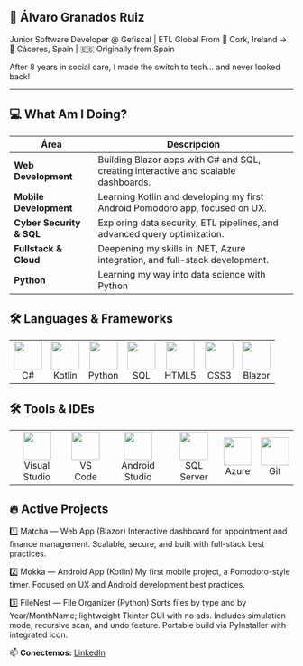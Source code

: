 ## 🚀 Álvaro Granados Ruiz

Junior Software Developer @ Gefiscal | ETL Global
From 📍 Cork, Ireland → 📍 Cáceres, Spain | 🇪🇸 Originally from Spain

After 8 years in social care, I made the switch to tech… and never looked back!

---

## 💻 What Am I Doing?

| Área | Descripción |
|------|-------------|
| **Web Development** | Building Blazor apps with C# and SQL, creating interactive and scalable dashboards. |
| **Mobile Development** | Learning Kotlin and developing my first Android Pomodoro app, focused on UX. |
| **Cyber Security & SQL** | Exploring data security, ETL pipelines, and advanced query optimization. |
| **Fullstack & Cloud** | Deepening my skills in .NET, Azure integration, and full-stack development. |
| **Python** | Learning my way into data science with Python |

## 🛠️ Languages & Frameworks
<table> <tr> <td align="center"> <img src="https://cdn.jsdelivr.net/gh/devicons/devicon/icons/csharp/csharp-original.svg" width="50" height="50"/><br/> C# </td> <td align="center"> <img src="https://cdn.jsdelivr.net/gh/devicons/devicon/icons/kotlin/kotlin-original.svg" width="50" height="50"/><br/> Kotlin </td> <td align="center"> <img src="https://cdn.jsdelivr.net/gh/devicons/devicon/icons/python/python-original.svg" width="50" height="50"/><br/> Python </td> <td align="center"> <img src="https://icons.veryicon.com/png/o/application/designer-icon/sql-5.png" width="50" height="50"/><br/> SQL </td> <td align="center"> <img src="https://cdn.jsdelivr.net/gh/devicons/devicon/icons/html5/html5-original.svg" width="50" height="50"/><br/> HTML5 </td> <td align="center"> <img src="https://cdn.jsdelivr.net/gh/devicons/devicon/icons/css3/css3-original.svg" width="50" height="50"/><br/> CSS3 </td> <td align="center"> <img src="https://cdn.jsdelivr.net/gh/devicons/devicon/icons/blazor/blazor-original.svg" width="50" height="50"/><br/> Blazor </td> </tr> </table>

## 🛠️ Tools & IDEs

<table>
  <tr>
    <td align="center">
      <img src="https://cdn.jsdelivr.net/gh/devicons/devicon/icons/visualstudio/visualstudio-plain.svg" width="50" height="50"/><br/>
      Visual Studio
    </td>
    <td align="center">
      <img src="https://cdn.jsdelivr.net/gh/devicons/devicon/icons/vscode/vscode-original.svg" width="50" height="50"/><br/>
      VS Code
    </td>
   <td align="center">
  <img src="https://cdn.jsdelivr.net/gh/devicons/devicon/icons/androidstudio/androidstudio-original.svg" width="50" height="50"/><br/>
  Android Studio
</td>
    <td align="center">
      <img src="https://cdn.jsdelivr.net/gh/devicons/devicon/icons/microsoftsqlserver/microsoftsqlserver-plain.svg" width="50" height="50"/><br/>
      SQL Server
    </td>
    <td align="center">
      <img src="https://cdn.jsdelivr.net/gh/devicons/devicon/icons/azure/azure-original.svg" width="50" height="50"/><br/>
      Azure
    </td>
    <td align="center">
      <img src="https://cdn.jsdelivr.net/gh/devicons/devicon/icons/git/git-original.svg" width="50" height="50"/><br/>
      Git
    </td>
  </tr>
</table>

## 🔥 Active Projects

1️⃣ Matcha — Web App (Blazor)
Interactive dashboard for appointment and finance management.
Scalable, secure, and built with full-stack best practices.

2️⃣ Mokka — Android App (Kotlin)
My first mobile project, a Pomodoro-style timer.
Focused on UX and Android development best practices.

3️⃣ FileNest — File Organizer (Python)
Sorts files by type and by Year/MonthName; lightweight Tkinter GUI with no ads.
Includes simulation mode, recursive scan, and undo feature.
Portable build via PyInstaller with integrated icon.

📫 **Conectemos:** [LinkedIn](https://www.linkedin.com/in/alvarogranadosruiz/)


